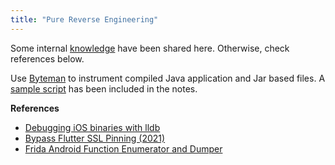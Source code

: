 ```yaml
---
title: "Pure Reverse Engineering"
---
```


Some internal [knowledge](/reverse-engineering-tricks-and-tips) have been shared here. Otherwise, check references below.

Use [Byteman](/byteman) to instrument compiled Java application and Jar based files. A [sample script](/byteman-scripts") has been included in the notes.

**References**

* [Debugging iOS binaries with lldb](https://kov4l3nko.github.io/blog/2016-04-27-debugging-ios-binaries-with-lldb/)
* [Bypass Flutter SSL Pinning (2021)](https://github.com/horangi-cyops/flutter-ssl-pinning-bypass)
* [Frida Android Function Enumerator and Dumper](https://github.com/tomelic/ffe)


